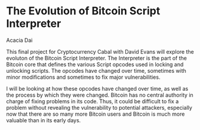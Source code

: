 # The Evolution of Bitcoin Script Interpreter
Acacia Dai

This final project for Cryptocurrency Cabal with David Evans will explore the evoluton of the Bitcoin Script Interpreter. The Interpreter is the part of the Bitcoin core that defines the various Script opcodes used in locking and unlocking scripts. The opcodes have changed over time, sometimes with minor modifications and sometimes to fix major vulnerabilities. 

I will be looking at how these opcodes have changed over time, as well as the process by which they were changed. Bitcoin has no central authority in charge of fixing problems in its code. Thus, it could be difficult to fix a problem without revealing the vulnerability to potential attackers, especially now that there are so many more Bitcoin users and Bitcoin is much more valuable than in its early days.

